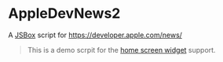 # AppleDevNews2

A [JSBox](https://apps.apple.com/us/app/id1312014438) script for https://developer.apple.com/news/

> This is a demo scrpit for the [home screen widget](https://docs.xteko.com/#/en/home-widget/intro) support.